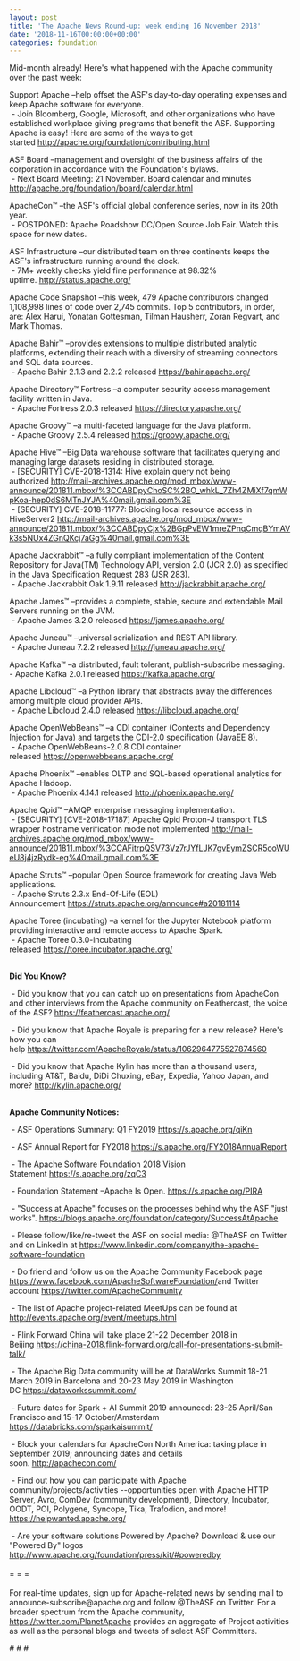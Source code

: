 ```yaml
---
layout: post
title: 'The Apache News Round-up: week ending 16 November 2018'
date: '2018-11-16T00:00:00+00:00'
categories: foundation
---
```

<p>Mid-month already! Here's what happened with the Apache community over the past week:</p> 
  <p>Support Apache&nbsp;–help offset the ASF's day-to-day operating expenses and keep Apache software for everyone.<br />&nbsp;- Join Bloomberg, Google, Microsoft, and other organizations who have established workplace giving programs that benefit the ASF. Supporting Apache is easy! Here are some of the ways to get started&nbsp;<a href="http://apache.org/foundation/contributing.html">http://apache.org/foundation/contributing.html</a></p> 
  <p>ASF Board –management and oversight of the business affairs of the corporation in accordance with the Foundation's bylaws.<br />&nbsp;- Next Board Meeting: 21 November. Board calendar and minutes <a href="http://apache.org/foundation/board/calendar.html">http://apache.org/foundation/board/calendar.html</a></p> 
  <div> 
    <p>ApacheCon™ –the ASF's official global conference series, now in its 20th year.<br />&nbsp;- POSTPONED: Apache Roadshow DC/Open Source Job Fair. Watch this space for new dates.</p> 
    <p>ASF Infrastructure –our distributed team on three continents keeps the ASF's infrastructure running around the clock.<br />&nbsp;- 7M+ weekly checks yield fine performance at 98.32% uptime.&nbsp;<a href="http://status.apache.org/">http://status.apache.org/</a></p> 
    <p>Apache Code Snapshot –this week, 479 Apache contributors changed 1,108,998 lines of code over 2,745 commits. Top 5 contributors, in order, are: Alex Harui, Yonatan Gottesman, Tilman Hausherr, Zoran Regvart, and Mark Thomas.</p> 
    <p>Apache Bahir™ –provides extensions to multiple distributed analytic platforms, extending their reach with a diversity of streaming connectors and SQL data sources.<br />&nbsp;- Apache Bahir 2.1.3 and 2.2.2 released&nbsp;<a href="https://bahir.apache.org/">https://bahir.apache.org/</a></p> 
    <p>Apache Directory™ Fortress –a computer security access management facility written in Java.<br />&nbsp;- Apache Fortress 2.0.3 released&nbsp;<a href="https://directory.apache.org/">https://directory.apache.org/</a></p> 
    <p>Apache Groovy™ –a&nbsp;multi-faceted language for the Java platform.<br />&nbsp;- Apache Groovy 2.5.4 released&nbsp;<a href="https://groovy.apache.org/">https://groovy.apache.org/</a></p> 
    <p>Apache Hive™ –Big Data warehouse software that facilitates querying and managing large datasets residing in distributed storage.<br />&nbsp;-&nbsp;[SECURITY] CVE-2018-1314: Hive explain query not being authorized&nbsp;<a href="http://mail-archives.apache.org/mod_mbox/www-announce/201811.mbox/%3CCABDpyChoSC%2BO_whkL_7Zh4ZMiXf7qmWpKoa-hep0dS6MTnJYJA%40mail.gmail.com%3E">http://mail-archives.apache.org/mod_mbox/www-announce/201811.mbox/%3CCABDpyChoSC%2BO_whkL_7Zh4ZMiXf7qmWpKoa-hep0dS6MTnJYJA%40mail.gmail.com%3E</a><br />&nbsp;-&nbsp;[SECURITY] CVE-2018-11777: Blocking local resource access in HiveServer2&nbsp;<a href="http://mail-archives.apache.org/mod_mbox/www-announce/201811.mbox/%3CCABDpyCjx%2BGpPvEW1mreZPnqCmqBYmAVk3s5NUx4ZGnQKcj7aGg%40mail.gmail.com%3E">http://mail-archives.apache.org/mod_mbox/www-announce/201811.mbox/%3CCABDpyCjx%2BGpPvEW1mreZPnqCmqBYmAVk3s5NUx4ZGnQKcj7aGg%40mail.gmail.com%3E</a></p> 
    <p>Apache Jackrabbit™ –a fully compliant implementation of the Content Repository for Java(TM) Technology API, version 2.0 (JCR 2.0) as specified in the Java Specification Request 283 (JSR 283).<br />&nbsp;- Apache Jackrabbit Oak 1.9.11 released&nbsp;<a href="http://jackrabbit.apache.org/">http://jackrabbit.apache.org/</a></p> 
    <p>Apache James™ –provides a complete, stable, secure and extendable Mail Servers running on the JVM.<br />&nbsp;-&nbsp;Apache James 3.2.0 released&nbsp;<a href="https://james.apache.org/">https://james.apache.org/</a></p> 
    <p>Apache Juneau™ –universal serialization and REST API library.<br />&nbsp;-&nbsp;Apache Juneau 7.2.2 released&nbsp;<a href="http://juneau.apache.org/">http://juneau.apache.org/</a></p> 
    <p>Apache Kafka™ –a distributed, fault tolerant, publish-subscribe messaging.<br />- Apache Kafka 2.0.1 released&nbsp;<a href="https://kafka.apache.org/">https://kafka.apache.org/</a></p> 
    <p>Apache Libcloud™ –a Python library that abstracts away the differences among multiple cloud provider APIs.<br />&nbsp;- Apache Libcloud 2.4.0 released <a href="https://libcloud.apache.org/">https://libcloud.apache.org/</a></p> 
    <p>Apache OpenWebBeans™ –a CDI container (Contexts and Dependency Injection for Java) and targets the CDI-2.0 specification (JavaEE 8).<br />&nbsp;- Apache OpenWebBeans-2.0.8 CDI container released&nbsp;<a href="https://openwebbeans.apache.org/">https://openwebbeans.apache.org/</a></p> 
    <p>Apache Phoenix™ –enables OLTP and SQL-based operational analytics for Apache Hadoop.<br />&nbsp;-&nbsp;Apache Phoenix 4.14.1 released&nbsp;<a href="http://phoenix.apache.org/">http://phoenix.apache.org/</a></p> 
    <p>Apache Qpid™ –AMQP enterprise messaging implementation.<br />&nbsp;- [SECURITY] [CVE-2018-17187] Apache Qpid Proton-J transport TLS wrapper hostname verification mode not implemented&nbsp;<a href="http://mail-archives.apache.org/mod_mbox/www-announce/201811.mbox/%3CCAFitrpQSV73Vz7rJYfLJK7gvEymZSCR5ooWUeU8j4jzRydk-eg%40mail.gmail.com%3E">http://mail-archives.apache.org/mod_mbox/www-announce/201811.mbox/%3CCAFitrpQSV73Vz7rJYfLJK7gvEymZSCR5ooWUeU8j4jzRydk-eg%40mail.gmail.com%3E</a></p> 
    <p>Apache Struts™ –popular Open Source framework for creating Java Web applications.<br />&nbsp;- Apache Struts 2.3.x End-Of-Life (EOL) Announcement&nbsp;<a href="https://struts.apache.org/announce#a20181114">https://struts.apache.org/announce#a20181114</a></p> 
    <p>Apache Toree (incubating) –a kernel for the Jupyter Notebook platform providing interactive and remote access to Apache Spark.<br />&nbsp;-&nbsp;Apache Toree 0.3.0-incubating released&nbsp;<a href="https://toree.incubator.apache.org/">https://toree.incubator.apache.org/</a><br /><br /></p> 
    <p><strong>Did You Know?</strong></p> 
    <div> 
      <p>&nbsp;- Did you know that you can catch up on presentations from ApacheCon and other interviews from the Apache community on Feathercast, the voice of the ASF?&nbsp;<a href="https://feathercast.apache.org/">https://feathercast.apache.org/</a></p> 
      <p>&nbsp;- Did you know that Apache Royale is preparing for a new release? Here's how you can help&nbsp;<a href="https://twitter.com/ApacheRoyale/status/1062964775527874560">https://twitter.com/ApacheRoyale/status/1062964775527874560</a></p> 
      <p>&nbsp;- Did you know that Apache Kylin has more than a thousand users, including AT&amp;T, Baidu, DiDi Chuxing, eBay, Expedia, Yahoo Japan, and more?&nbsp;<a href="http://kylin.apache.org/">http://kylin.apache.org/</a></p> 
      <p><strong><br />Apache Community Notices:</strong></p> 
    </div> 
    <p>&nbsp;- ASF Operations Summary: Q1 FY2019 <a href="https://s.apache.org/qiKn">https://s.apache.org/qiKn</a></p> 
    <p>&nbsp;- ASF Annual Report for FY2018&nbsp;<a href="https://s.apache.org/FY2018AnnualReport">https://s.apache.org/FY2018AnnualReport</a></p> 
    <p>&nbsp;- The Apache Software Foundation 2018 Vision Statement&nbsp;<a href="https://s.apache.org/zqC3">https://s.apache.org/zqC3</a></p> 
    <p>&nbsp;- Foundation Statement –Apache Is Open.&nbsp;<a href="https://s.apache.org/PIRA">https://s.apache.org/PIRA</a></p> 
    <div> 
      <p>&nbsp;- &quot;Success at Apache&quot; focuses on the processes behind why the ASF &quot;just works&quot;. <a href="https://blogs.apache.org/foundation/category/SuccessAtApache">https://blogs.apache.org/foundation/category/SuccessAtApache</a></p> 
    </div> 
    <div> 
      <p>&nbsp;- Please follow/like/re-tweet the ASF on social media: @TheASF on Twitter and on LinkedIn at <a href="https://www.linkedin.com/company/the-apache-software-foundation">https://www.linkedin.com/company/the-apache-software-foundation</a></p> 
      <p>&nbsp;- Do friend and follow us on the Apache Community Facebook page <a href="https://www.facebook.com/ApacheSoftwareFoundation/">https://www.facebook.com/ApacheSoftwareFoundation/</a>and Twitter account <a href="https://twitter.com/ApacheCommunity">https://twitter.com/ApacheCommunity</a></p> 
    </div> 
    <div> 
      <p><a href="https://feathercast.apache.org/"></a></p> 
    </div> 
    <div> 
      <p>&nbsp;- The list of Apache project-related MeetUps can be found at <a href="http://events.apache.org/event/meetups.html">http://events.apache.org/event/meetups.html</a></p> 
      <p>&nbsp;- Flink Forward China will take place 21-22 December 2018 in Beijing&nbsp;<a href="https://china-2018.flink-forward.org/call-for-presentations-submit-talk/">https://china-2018.flink-forward.org/call-for-presentations-submit-talk/</a></p> 
    </div> 
    <div> 
      <p>&nbsp;- The Apache Big Data community will be at&nbsp;DataWorks Summit 18-21 March 2019 in Barcelona and&nbsp;20-23 May 2019 in Washington DC&nbsp;<a href="https://dataworkssummit.com/">https://dataworkssummit.com/</a></p> 
      <p>&nbsp;- Future dates for Spark + AI Summit 2019 announced: 23-25 April/San Francisco and 15-17 October/Amsterdam <font color="#bb0000"><a href="https://databricks.com/sparkaisummit/">https://databricks.com/sparkaisummit/</a></font></p> 
      <p>&nbsp;- Block your calendars for ApacheCon North America: taking place in September 2019; announcing dates and details soon.&nbsp;<a href="http://apachecon.com/">http://apachecon.com/</a></p> 
      <p>&nbsp;- Find out how you can participate with Apache community/projects/activities --opportunities open with Apache HTTP Server, Avro, ComDev (community development), Directory, Incubator, OODT, POI, Polygene, Syncope, Tika, Trafodion, and more! <a href="https://helpwanted.apache.org/">https://helpwanted.apache.org/</a></p> 
    </div> 
    <div>&nbsp;- Are your software solutions Powered by Apache? Download &amp; use our &quot;Powered By&quot; logos <a href="http://www.apache.org/foundation/press/kit/#poweredby">http://www.apache.org/foundation/press/kit/#poweredby</a></div> 
    <div><br /></div> 
    <div>= = =</div> 
    <div><br /></div> 
    <div>For real-time updates, sign up for Apache-related news by sending mail to announce-subscribe@apache.org and follow @TheASF on Twitter. For a broader spectrum from the Apache community, <a href="https://twitter.com/PlanetApache">https://twitter.com/PlanetApache</a> provides an aggregate of Project activities as well as the personal blogs and tweets of select ASF Committers.</div> 
  </div> 
  <p># # #</p>
